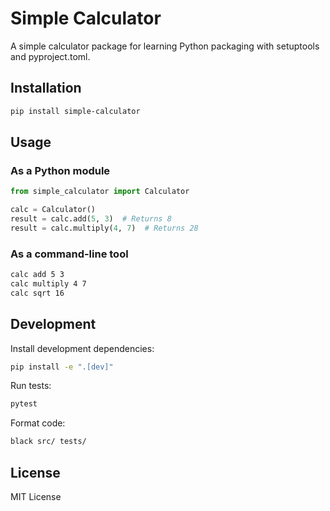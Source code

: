 # Simple Calculator

A simple calculator package for learning Python packaging with setuptools and pyproject.toml.

## Installation

```bash
pip install simple-calculator
```

## Usage

### As a Python module

```python
from simple_calculator import Calculator

calc = Calculator()
result = calc.add(5, 3)  # Returns 8
result = calc.multiply(4, 7)  # Returns 28
```

### As a command-line tool

```bash
calc add 5 3
calc multiply 4 7
calc sqrt 16
```

## Development

Install development dependencies:

```bash
pip install -e ".[dev]"
```

Run tests:

```bash
pytest
```

Format code:

```bash
black src/ tests/
```

## License

MIT License 